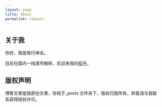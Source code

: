```yaml
---
layout: page
title: About
permalink: /about/
---
```


## 关于我
你好，我是夜行神龙。

目前在国内一线城市搬砖，欢迎来我的[知乎](https://www.zhihu.com/people/ye-xing-shen-long)。


## 版权声明

博客文章是我原创文章，存档于_posts 文件夹下，版权归我所有，转载请与我联系获得授权许可。
